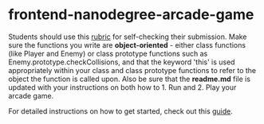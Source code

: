 frontend-nanodegree-arcade-game
===============================

Students should use this [rubric](https://review.udacity.com/#!/projects/2696458597/rubric) for self-checking their submission.
 Make sure the functions you write are **object-oriented** - either class functions (like Player and Enemy) or class prototype functions such as Enemy.prototype.checkCollisions,
 and that the keyword 'this' is used appropriately within your class and class prototype functions to refer to the object the function is called upon.
 Also be sure that the **readme.md** file is updated with your instructions on both how to 1. Run and 2. Play your arcade game.

For detailed instructions on how to get started, check out this [guide](https://docs.google.com/document/d/1v01aScPjSWCCWQLIpFqvg3-vXLH2e8_SZQKC8jNO0Dc/pub?embedded=true).
